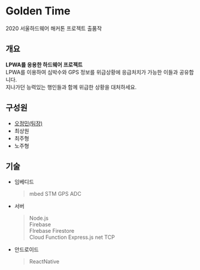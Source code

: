 # Golden Time

2020 서울하드웨어 해커톤 프로젝트 출품작  

## 개요
**LPWA를 응용한 하드웨어 프로젝트**  
LPWA를 이용하여 심박수와 GPS 정보를 위급상황에 응급처치가 가능한 이들과 공유합니다.  
지나가던 능력있는 행인들과 함께 위급한 상황을 대처하세요.  

## 구성원
- [오정민(팀장)](https://github.com/owjs3901/)
- 최상원
- 최주형
- 노주형

## 기술

- 임베디드
  > mbed
  > STM
  > GPS
  > ADC
- 서버
  > Node.js  
  > Firebase  
  > FIrebase Firestore  
  > Cloud Function
  > Express.js
  > net TCP
- 안드로이드
  > ReactNative
